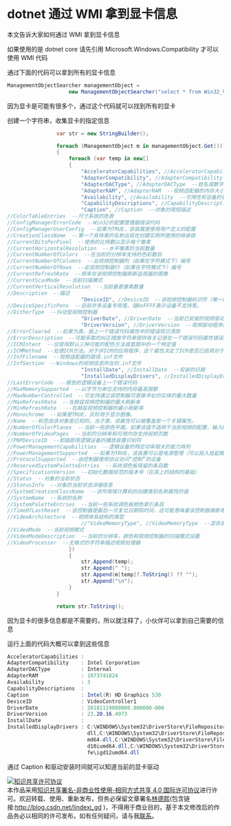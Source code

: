 # dotnet 通过 WMI 拿到显卡信息

本文告诉大家如何通过 WMI 拿到显卡信息

<!--more-->
<!-- csdn -->
<!-- 标签：dotnet,C#,WMI -->


如果使用的是 dotnet core 请先引用 Microsoft.Windows.Compatibility 才可以使用 WMI 代码

通过下面的代码可以拿到所有的显卡信息

```csharp
ManagementObjectSearcher managementObject =
                    new ManagementObjectSearcher("select * from Win32_VideoController");
```

因为显卡是可能有很多个，通过这个代码就可以找到所有的显卡

创建一个字符串，收集显卡的指定信息

```csharp
                var str = new StringBuilder();

                foreach (ManagementObject m in managementObject.Get())
                {
                    foreach (var temp in new[]
                    {
                        "AcceleratorCapabilities", //AcceleratorCapabilities  --图形和视频控制器的三维阵列的能力
                        "AdapterCompatibility", //AdapterCompatibility  --用于此控制器与系统比较兼容性一般芯片组
                        "AdapterDACType", //AdapterDACType  --姓名或数字 - 模拟转换器（DAC）芯片的标识符
                        "AdapterRAM", //AdapterRAM  --视频适配器的内存大小
                        "Availability", //Availability  --可用性和设备的状态
                        "CapabilityDescriptions", //CapabilityDescriptions  --自由形式字符串提供更详细的解释中的任何加速器能力阵列所指示的视频加速器功能
                        "Caption", //Caption  --对象的简短描述
//ColorTableEntries  --尺寸系统的色表
//ConfigManagerErrorCode  --Win32的配置管理器错误代码
//ConfigManagerUserConfig  --如果为TRUE，该装置是使用用户定义的配置
//CreationClassName  --第一个具体类的名称出现在创建实例所使用的继承链
//CurrentBitsPerPixel  --使用的比特数以显示每个像素
//CurrentHorizontalResolution  --水平像素的当前数量
//CurrentNumberOfColors  --在当前的分辨率支持的色彩数目
//CurrentNumberOfColumns  --此视频控制器列（如果在字符模式下）编号
//CurrentNumberOfRows  --此视频控制器行（如果在字符模式下）编号
//CurrentRefreshRate  --频率在该视频控制器刷新监视器的图像
//CurrentScanMode  --当前扫描模式
//CurrentVerticalResolution  --当前垂直像素数量
//Description  --描述
                        "DeviceID", //DeviceID  --该视频控制器标识符（唯一的计算机系统）
//DeviceSpecificPens  --目前许多设备专用笔。值0xFFFF表示设备不支持笔。
//DitherType  --抖动型视频控制器
                        "DriverDate", //DriverDate  --当前已安装的视频驱动程序的最后修改日期和时间
                        "DriverVersion", //DriverVersion  --视频驱动程序的版本号
//ErrorCleared  --如果为真，报上一个错误代码属性中的错误现已清除
//ErrorDescription  --可能采取的纠正措施字符串提供有关记录在一个错误代码属性错误的详细信息
//ICMIntent  --应使用默认三种可能的配色方法或意图中的一个特定值
//ICMMethod  --处理ICM方法。对于非ICM的应用程序，这个属性决定了ICM是否已启用对于ICM的应用程序，系统将检查此属性来确定如何处理ICM支持
//InfFilename  --视频适配器的路径.inf文件
//InfSection  --Windows的视频信息所在的.inf文件
                        "InstallDate", //InstallDate  --安装的日期
                        "InstalledDisplayDrivers", //InstalledDisplayDrivers  --已安装的显示设备驱动程序的名称
//LastErrorCode  --报告的逻辑设备上一个错误代码 
//MaxMemorySupported  --以字节为单位支持的内存最高限额
//MaxNumberControlled  --可支持通过该控制器可直接寻址的实体的最大数量
//MaxRefreshRate  --在赫兹视频控制器的最大刷新率
//MinRefreshRate   --在赫兹视频控制器的最小刷新率
//Monochrome  --如果是TRUE，灰阶用于显示图像。
//Name  --标签由该对象是已知的。当子类，该属性可以被覆盖是一个关键属性。
//NumberOfColorPlanes  --当前一些颜色平面。如果该值不适用于当前视频的配置，输入0（零）
//NumberOfVideoPages  --当前的分辨率和可用内存支持视频页数
//PNPDeviceID  --即插即用逻辑设备的播放装置识别符
//PowerManagementCapabilities  --逻辑设备的特定功率相关的能力阵列
//PowerManagementSupported  --如果为TRUE，该装置可以是电源管理（可以投入挂起模式，等等）
//ProtocolSupported  --由控制器使用协议访问“控制”的设备
//ReservedSystemPaletteEntries  --系统调色板保留的条目数
//SpecificationVersion  --初始化数据规范的版本号（在其上的结构的基础）
//Status  --对象的当前状态
//StatusInfo  --对象的当前状态详细信息
//SystemCreationClassName  --该作用域计算机的创建类别名称属性的值
//SystemName  --系统的名称
//SystemPaletteEntries  --当前一些系统调色板颜色索引条目
//TimeOfLastReset  --该控制器是最后一次复位日期和时间，这可能意味着该控制器被断电或重新初始化
//VideoArchitecture  --视频体系结构的类型
                        //"VideoMemoryType", //VideoMemoryType  --显存类型
//VideoMode  --当前视频模式
//VideoModeDescription  --当前的分辨率，颜色和视频控制器的扫描模式设置
//VideoProcessor  --无格式的字符串描述视频处理器
                    })
                    {
                        str.Append(temp);
                        str.Append(" ");
                        str.Append(m[temp]?.ToString() ?? "");
                        str.Append("\n");
                    }
                }

                return str.ToString();
```

因为显卡的很多信息都是不需要的，所以就注释了，小伙伴可以拿到自己需要的信息

运行上面的代码大概可以拿到这些信息

```csharp
AcceleratorCapabilities :
AdapterCompatibility    : Intel Corporation
AdapterDACType          : Internal
AdapterRAM              : 1073741824
Availability            : 3
CapabilityDescriptions  :
Caption                 : Intel(R) HD Graphics 530
DeviceID                : VideoController1
DriverDate              : 20181119000000.000000-000
DriverVersion           : 23.20.16.4973
InstallDate             :
InstalledDisplayDrivers : C:\WINDOWS\System32\DriverStore\FileRepository\igdlh64.inf_amd64_2c92d70c30b8effe\igdumdim64.
                          dll,C:\WINDOWS\System32\DriverStore\FileRepository\igdlh64.inf_amd64_2c92d70c30b8effe\igd10iu
                          md64.dll,C:\WINDOWS\System32\DriverStore\FileRepository\igdlh64.inf_amd64_2c92d70c30b8effe\ig
                          d10iumd64.dll,C:\WINDOWS\System32\DriverStore\FileRepository\igdlh64.inf_amd64_2c92d70c30b8ef
                          fe\igd12umd64.dll
```

通过 Caption 和驱动安装时间就可以知道当前的显卡驱动

<a rel="license" href="http://creativecommons.org/licenses/by-nc-sa/4.0/"><img alt="知识共享许可协议" style="border-width:0" src="https://licensebuttons.net/l/by-nc-sa/4.0/88x31.png" /></a><br />本作品采用<a rel="license" href="http://creativecommons.org/licenses/by-nc-sa/4.0/">知识共享署名-非商业性使用-相同方式共享 4.0 国际许可协议</a>进行许可。欢迎转载、使用、重新发布，但务必保留文章署名[林德熙](http://blog.csdn.net/lindexi_gd)(包含链接:http://blog.csdn.net/lindexi_gd )，不得用于商业目的，基于本文修改后的作品务必以相同的许可发布。如有任何疑问，请与我[联系](mailto:lindexi_gd@163.com)。
